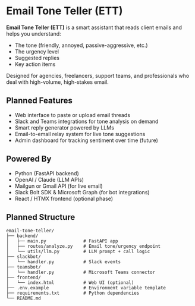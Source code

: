 
# Email Tone Teller (ETT)

**Email Tone Teller (ETT)** is a smart assistant that reads client emails and helps you understand:
- The tone (friendly, annoyed, passive-aggressive, etc.)
- The urgency level
- Suggested replies
- Key action items

Designed for agencies, freelancers, support teams, and professionals who deal with high-volume, high-stakes email.

## Planned Features

- Web interface to paste or upload email threads
- Slack and Teams integrations for tone analysis on demand
- Smart reply generator powered by LLMs
- Email-to-email relay system for live tone suggestions
- Admin dashboard for tracking sentiment over time (future)

## Powered By

- Python (FastAPI backend)
- OpenAI / Claude (LLM APIs)
- Mailgun or Gmail API (for live email)
- Slack Bolt SDK & Microsoft Graph (for bot integrations)
- React / HTMX frontend (optional phase)

## Planned Structure

```
email-tone-teller/
├── backend/
│   ├── main.py              # FastAPI app
│   ├── routes/analyze.py    # Email tone/urgency endpoint
│   └── utils/llm.py         # LLM prompt + call logic
├── slackbot/
│   └── handler.py           # Slack events
├── teamsbot/
│   └── handler.py           # Microsoft Teams connector
├── frontend/
│   └── index.html           # Web UI (optional)
├── .env.example             # Environment variable template
├── requirements.txt         # Python dependencies
└── README.md
```
